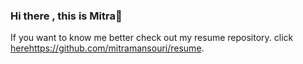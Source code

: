### Hi there , this is Mitra👋
If you want to know me better check out my resume repository. click [here](https://github.com/mitramansouri/resume)https://github.com/mitramansouri/resume.
